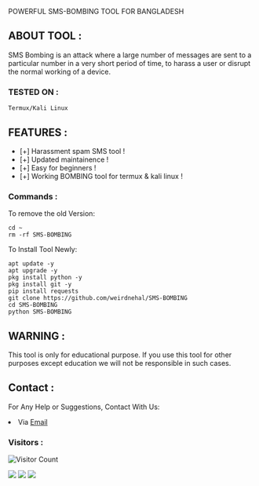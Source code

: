 

POWERFUL SMS-BOMBING TOOL FOR BANGLADESH

## ABOUT TOOL :
SMS Bombing is an attack where a large number of messages are sent to a particular number in a very short period of time, to harass a user or disrupt the normal working of a device.


### TESTED ON :

    Termux/Kali Linux


## FEATURES :
* [+] Harassment spam SMS tool !
* [+] Updated maintainence !
* [+] Easy for beginners !
* [+] Working BOMBING tool for termux & kali linux !

### Commands :
To remove the old Version:
``` shell script
cd ~
rm -rf SMS-BOMBING
```
To Install Tool Newly:

``` shell script
apt update -y
apt upgrade -y
pkg install python -y
pkg install git -y
pip install requests
git clone https://github.com/weirdnehal/SMS-BOMBING
cd SMS-BOMBING
python SMS-BOMBING
```

## WARNING :

This tool is only for educational purpose. If you use this tool for other purposes except education we will not be responsible in such cases.


## Contact :
For Any Help or Suggestions, Contact With Us:
<li> Via <a href="mailto: misterweird10@gmail.com">Email</a>


### Visitors :

![Visitor Count](https://profile-counter.glitch.me/weirdnehal/count.svg)



<p align="left">
  <a href="https://github.com/weirdnehal" target="_blank"><img src="https://img.shields.io/badge/Github-weirdnehal-green?style=for-the-badge&logo=github"></a>
  <a href="https://www.instagram.com/nehalahmed.10" target="_blank"><img src="https://img.shields.io/badge/IG-%40Nehal Ahmed-red?style=for-the-badge&logo=instagram"></a>
  <a href="https://m.me/nehal.ahmed6" target="_blank"><img src="https://img.shields.io/badge/Chat-Messenger-blue?style=for-the-badge&logo=messenger"></a>
</p>




  
  
  
  
